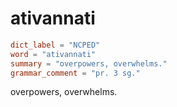 # ativannati

``` toml
dict_label = "NCPED"
word = "ativannati"
summary = "overpowers, overwhelms."
grammar_comment = "pr. 3 sg."
```

overpowers, overwhelms.

